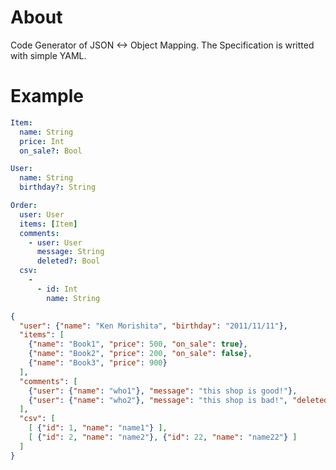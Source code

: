 About
=========

Code Generator of JSON <-> Object Mapping.
The Specification is writted with simple YAML.

Example
=========

```yaml
Item:
  name: String
  price: Int
  on_sale?: Bool

User:
  name: String
  birthday?: String

Order:
  user: User
  items: [Item]
  comments:
    - user: User
      message: String
      deleted?: Bool
  csv:
    -
      - id: Int
        name: String
```

```json
{
  "user": {"name": "Ken Morishita", "birthday": "2011/11/11"},
  "items": [
    {"name": "Book1", "price": 500, "on_sale": true},
    {"name": "Book2", "price": 200, "on_sale": false},
    {"name": "Book3", "price": 900}
  ],
  "comments": [
    {"user": {"name": "who1"}, "message": "this shop is good!"},
    {"user": {"name": "who2"}, "message": "this shop is bad!", "deleted": true}
  ],
  "csv": [
    [ {"id": 1, "name": "name1"} ],
    [ {"id": 2, "name": "name2"}, {"id": 22, "name": "name22"} ]
  ]
}
```